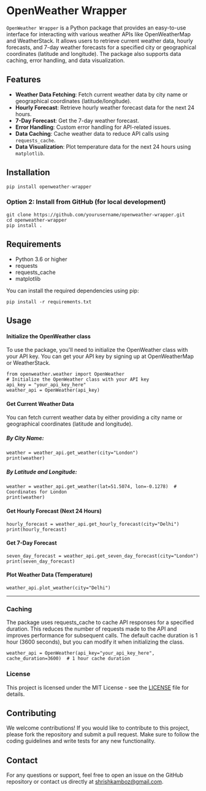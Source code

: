 # OpenWeather Wrapper

`OpenWeather Wrapper` is a Python package that provides an easy-to-use interface for interacting with various weather APIs like OpenWeatherMap and WeatherStack. It allows users to retrieve current weather data, hourly forecasts, and 7-day weather forecasts for a specified city or geographical coordinates (latitude and longitude). The package also supports data caching, error handling, and data visualization.

## Features

- **Weather Data Fetching**: Fetch current weather data by city name or geographical coordinates (latitude/longitude).
- **Hourly Forecast**: Retrieve hourly weather forecast data for the next 24 hours.
- **7-Day Forecast**: Get the 7-day weather forecast.
- **Error Handling**: Custom error handling for API-related issues.
- **Data Caching**: Cache weather data to reduce API calls using `requests_cache`.
- **Data Visualization**: Plot temperature data for the next 24 hours using `matplotlib`.

## Installation

<pre><code>pip install openweather-wrapper</pre></code>



### Option 2: Install from GitHub (for local development)
<pre><code>git clone https://github.com/yourusername/openweather-wrapper.git
cd openweather-wrapper
pip install .</pre></code>

## Requirements

* Python 3.6 or higher
* requests
* requests_cache
* matplotlib

You can install the required dependencies using pip:

<pre><code>pip install -r requirements.txt</pre></code>

## Usage

#### Initialize the OpenWeather class

To use the package, you'll need to initialize the OpenWeather class with your API key. You can get your API key by signing up at OpenWeatherMap or WeatherStack.

<pre><code>from openweather.weather import OpenWeather
# Initialize the OpenWeather class with your API key
api_key = "your_api_key_here"
weather_api = OpenWeather(api_key)
</pre></code>

#### Get Current Weather Data
You can fetch current weather data by either providing a city name or geographical coordinates (latitude and longitude).

##### By City Name:

<pre><code>weather = weather_api.get_weather(city="London")
print(weather)</pre></code>

##### By Latitude and Longitude:

<pre><code>weather = weather_api.get_weather(lat=51.5074, lon=-0.1278)  # Coordinates for London
print(weather)</pre></code>

#### Get Hourly Forecast (Next 24 Hours)

<pre><code>hourly_forecast = weather_api.get_hourly_forecast(city="Delhi")
print(hourly_forecast)</pre></code>

#### Get 7-Day Forecast

<pre><code>seven_day_forecast = weather_api.get_seven_day_forecast(city="London")
print(seven_day_forecast)</pre></code>

#### Plot Weather Data (Temperature)

<pre><code>weather_api.plot_weather(city="Delhi")</code></pre>

---

### Caching

The package uses requests_cache to cache API responses for a specified duration. This reduces the number of requests made to the API and improves performance for subsequent calls. The default cache duration is 1 hour (3600 seconds), but you can modify it when initializing the class.

<pre><code>weather_api = OpenWeather(api_key="your_api_key_here", cache_duration=3600)  # 1 hour cache duration</pre></code>

### License

This project is licensed under the MIT License - see the [LICENSE](./LICENSE) file for details.

## Contributing

We welcome contributions! If you would like to contribute to this project, please fork the repository and submit a pull request. Make sure to follow the coding guidelines and write tests for any new functionality.

## Contact

For any questions or support, feel free to open an issue on the GitHub repository or contact us directly at <span style="color:green">shrishkamboz@gmail.com</span>.
